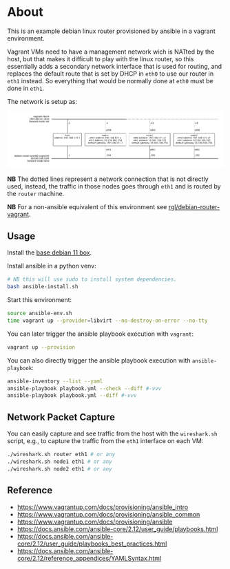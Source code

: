 # About

This is an example debian linux router provisioned by ansible in a vagrant
environment.

Vagrant VMs need to have a management network wich is NATted by the host,
but that makes it difficult to play with the linux router, so this essentially
adds a secondary network interface that is used for routing, and replaces the
default route that is set by DHCP in `eth0` to use our router in `eth1`
instead. So everything that would be normally done at `eth0` must be done
in `eth1`.

The network is setup as:

![](diagram.png)

**NB** The dotted lines represent a network connection that is not directly used, instead, the traffic in those nodes goes through `eth1` and is routed by the `router` machine.

**NB** For a non-ansible equivalent of this environment see
[rgl/debian-router-vagrant](https://github.com/rgl/debian-router-vagrant).

## Usage

Install the [base debian 11 box](https://github.com/rgl/debian-vagrant).

Install ansible in a python venv:

```bash
# NB this will use sudo to install system dependencies.
bash ansible-install.sh
```

Start this environment:

```bash
source ansible-env.sh
time vagrant up --provider=libvirt --no-destroy-on-error --no-tty
```

You can later trigger the ansible playbook execution with `vagrant`:

```bash
vagrant up --provision
```

You can also directly trigger the ansible playbook execution with
`ansible-playbook`:

```bash
ansible-inventory --list --yaml
ansible-playbook playbook.yml --check --diff #-vvv
ansible-playbook playbook.yml --diff #-vvv
```

## Network Packet Capture

You can easily capture and see traffic from the host with the `wireshark.sh`
script, e.g., to capture the traffic from the `eth1` interface on each VM:

```bash
./wireshark.sh router eth1 # or any
./wireshark.sh node1 eth1 # or any
./wireshark.sh node2 eth1 # or any
```

## Reference

* https://www.vagrantup.com/docs/provisioning/ansible_intro
* https://www.vagrantup.com/docs/provisioning/ansible_common
* https://www.vagrantup.com/docs/provisioning/ansible
* https://docs.ansible.com/ansible-core/2.12/user_guide/playbooks.html
* https://docs.ansible.com/ansible-core/2.12/user_guide/playbooks_best_practices.html
* https://docs.ansible.com/ansible-core/2.12/reference_appendices/YAMLSyntax.html
